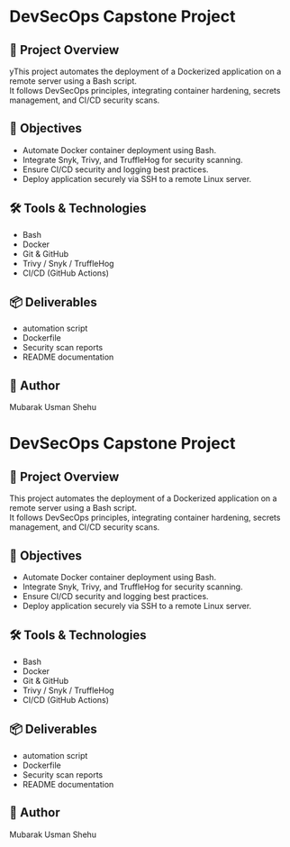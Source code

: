 # DevSecOps Capstone Project

## 📘 Project Overview
yThis project automates the deployment of a Dockerized application on a remote server using a Bash script.  
It follows DevSecOps principles, integrating container hardening, secrets management, and CI/CD security scans.

## 🎯 Objectives
- Automate Docker container deployment using Bash.
- Integrate Snyk, Trivy, and TruffleHog for security scanning.
- Ensure CI/CD security and logging best practices.
- Deploy application securely via SSH to a remote Linux server.

## 🛠 Tools & Technologies
- Bash
- Docker
- Git & GitHub
- Trivy / Snyk / TruffleHog
- CI/CD (GitHub Actions)

## 📦 Deliverables
-  automation script
- Dockerfile
- Security scan reports
- README documentation

## 👤 Author
Mubarak Usman Shehu

# DevSecOps Capstone Project

## 📘 Project Overview
This project automates the deployment of a Dockerized application on a remote server using a Bash script.  
It follows DevSecOps principles, integrating container hardening, secrets management, and CI/CD security scans.

## 🎯 Objectives
- Automate Docker container deployment using Bash.
- Integrate Snyk, Trivy, and TruffleHog for security scanning.
- Ensure CI/CD security and logging best practices.
- Deploy application securely via SSH to a remote Linux server.

## 🛠 Tools & Technologies
- Bash
- Docker
- Git & GitHub
- Trivy / Snyk / TruffleHog
- CI/CD (GitHub Actions)

## 📦 Deliverables
-  automation script
- Dockerfile
- Security scan reports
- README documentation

## 👤 Author
Mubarak Usman Shehu

